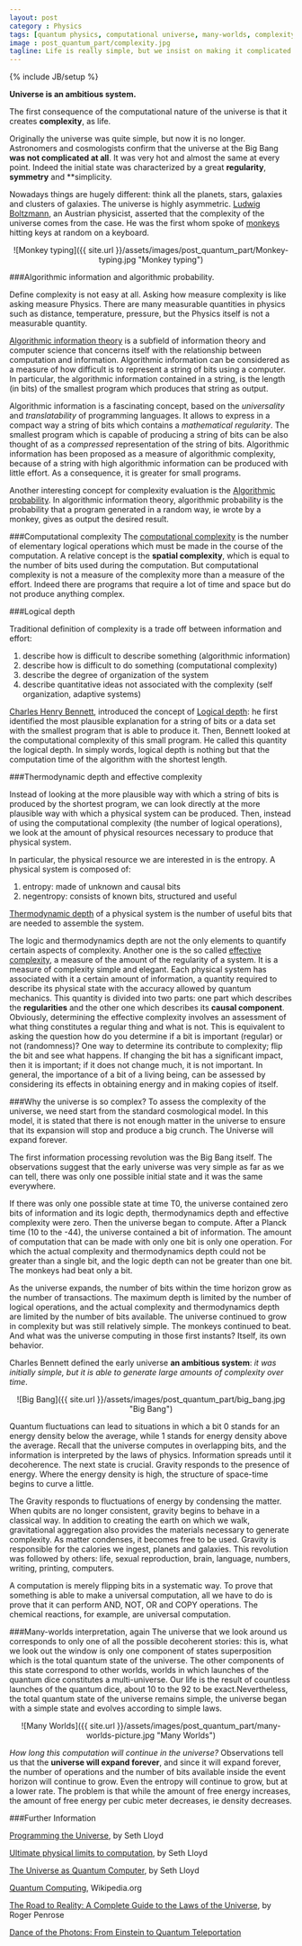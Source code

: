 ```yaml
---
layout: post
category : Physics
tags: [quantum physics, computational universe, many-worlds, complexity, thermodynamics, entropy, information]
image : post_quantum_part/complexity.jpg
tagline: Life is really simple, but we insist on making it complicated - Confucius
---
```

{% include JB/setup %}

**Universe is an ambitious system.**
<!--more-->

The first consequence of the computational nature of the universe is that it creates **complexity**, as life.

Originally the universe was quite simple, but now it is no longer. Astronomers and cosmologists confirm that the universe at the Big Bang **was not complicated at all**. It was very hot and almost the same at every point. Indeed the initial state was characterized by a great **regularity**, **symmetry** and **simplicity.

Nowadays things are hugely different: think all the planets, stars, galaxies and clusters of galaxies. The universe is highly asymmetric.
[Ludwig Boltzmann](http://en.wikipedia.org/wiki/Ludwig_Boltzmann), an Austrian physicist,  asserted that the complexity of the universe comes from the case. He was the first whom spoke of [monkeys](http://en.wikipedia.org/wiki/Infinite_monkey_theorem) hitting keys at random on a keyboard.


<div style="text-align:center" markdown="1">
![Monkey typing]({{ site.url }}/assets/images/post_quantum_part/Monkey-typing.jpg "Monkey typing")
</div>

 
###Algorithmic information and algorithmic probability.

Define complexity is not easy at all. Asking how measure complexity is like asking measure Physics. There are many measurable quantities in physics such as distance, temperature, pressure, but the Physics itself is not a measurable quantity.

[Algorithmic information theory](http://en.wikipedia.org/wiki/Algorithmic_information_theory) is a subfield of information theory and computer science that concerns itself with the relationship between computation and information. Algorithmic information can be considered as a measure of how difficult is to represent a string of bits using a computer. In particular, the algorithmic information contained in a string, is the length (in bits) of the smallest program which produces that string as output.

Algorithmic information is a fascinating concept, based on the *universality* and *translatability* of programming languages. It allows to express in a compact way a string of bits which contains a *mathematical regularity*. The smallest program which is capable of producing a string of bits can be also thought of as a *compressed* representation of the string of bits. Algorithmic information has been proposed as a measure of algorithmic complexity, because of a string with high algorithmic information can be produced with little effort. As a consequence, it is greater for small programs.

Another interesting concept for complexity evaluation is the [Algorithmic probability](http://en.wikipedia.org/wiki/Algorithmic_probability). In algorithmic information theory, algorithmic probability is the probability that a program generated in a random way, ie wrote by a monkey, gives as output the desired result.

###Computational complexity
The [computational complexity](http://en.wikipedia.org/wiki/Computational_complexity_theory) is the number of elementary logical operations which must be made in the course of the computation. A relative concept is the **spatial complexity**, which is equal to the number of bits used during the computation. But computational complexity is not a measure of the complexity more than a measure of the effort. Indeed there are programs that require a lot of time and space but do not produce anything complex.


###Logical depth

Traditional definition of complexity is a trade off between information and effort:
1. describe how is difficult to describe something (algorithmic information)
2. describe how is difficult to do something (computational complexity)
3. describe the degree of organization of the system
4. describe quantitative ideas not associated with the complexity (self organization, adaptive systems)


[Charles Henry Bennett](http://en.wikipedia.org/wiki/Charles_H._Bennett_(computer_scientist)), introduced the concept of [Logical depth](http://en.wikipedia.org/wiki/Logical_depth): he first identified the most plausible explanation for a string of bits or a data set with the smallest program that is able to produce it. Then, Bennett looked at the computational complexity of this small program. He called this quantity the logical depth. In simply words, logical depth is nothing but that the computation time of the algorithm with the shortest length.


###Thermodynamic depth and effective complexity

Instead of looking at the more plausible way with which a string of bits is produced by the shortest program, we can look directly at the more plausible way with which a physical system can be produced. Then, instead of using the computational complexity (the number of logical operations), we look at the amount of physical resources necessary to produce that physical system.

In particular, the physical resource we are interested in is the entropy.
A physical system is composed of:
1. entropy: made of unknown and causal bits
2. negentropy: consists of known bits, structured and useful

[Thermodynamic depth](http://www.sciencedirect.com/science/article/pii/0003491688900942) of a physical system is the number of useful bits that are needed to assemble the system.

The logic and thermodynamics depth are not the only elements to quantify certain aspects of complexity. Another one is the so called [effective complexity](http://en.wikipedia.org/wiki/Effective_complexity), a measure of the amount of the regularity of a system. It is a measure of complexity simple and elegant. Each physical system has associated with it a certain amount of information, a quantity required to describe its physical state with the accuracy allowed by quantum mechanics. This quantity is divided into two parts: one part which describes the **regularities** and the other one which describes its **causal component**.
Obviously, determining the effective complexity involves an assessment of what thing constitutes a regular thing and what is not.
This is equivalent to asking the question how do you determine if a bit is important (regular) or not (randomness)? One way to determine its contribute to complexity; flip the bit and see what happens. If changing the bit has a significant impact, then it is important; if it does not change much, it is not important.
In general, the importance of a bit of a living being, can be assessed by considering its effects in obtaining energy and in making copies of itself.

###Why the universe is so complex?
To assess the complexity of the universe, we need start from the standard cosmological model. In this model, it is stated that there is not enough matter in the universe to ensure that its expansion will stop and produce a big crunch. The Universe will expand forever.

The first information processing revolution was the Big Bang itself. The observations suggest that the early universe was very simple as far as we can tell, there was only one possible initial state and it was the same everywhere.

If there was only one possible state at time T0, the universe contained zero bits of information and its logic depth, thermodynamics depth  and effective complexity were zero. Then the universe began to compute. After a Planck time (10 to the -44), the universe contained a bit of information. The amount of computation that can be made with only one bit is only one operation. For which the actual complexity and thermodynamics  depth could not be greater than a single bit, and the logic depth can not be greater than one bit. The monkeys had beat only a bit.

As the universe expands, the number of bits within the time horizon grow as the number of transactions. The maximum depth is limited by the number of logical operations, and the actual complexity and thermodynamics depth are limited by the number of bits available. The universe continued to grow in complexity but was still relatively simple. The monkeys continued to beat.
And what was the universe computing in those first instants? Itself, its own behavior.

Charles Bennett defined the early universe **an ambitious system**: *it was initially simple, but it is able to generate large amounts of complexity over time*.

<div style="text-align:center" markdown="1">
![Big Bang]({{ site.url }}/assets/images/post_quantum_part/big_bang.jpg "Big Bang")
</div>

Quantum fluctuations can lead to situations in which a bit 0 stands for an energy density below the average, while 1 stands for energy density above the average. Recall that the universe computes in overlapping bits, and the information is interpreted by the laws of physics.
Information spreads until it decoherence. The next state is crucial. 
Gravity responds to the presence of energy. Where the energy density is high, the structure of space-time begins to curve a little.

The Gravity responds to fluctuations of energy by condensing the matter. When qubits are no longer consistent, gravity begins to behave in a classical way. In addition to creating the earth on which we walk, gravitational aggregation also provides the materials necessary to generate complexity. As matter condenses, it becomes free to be used. Gravity is responsible for the calories we ingest, planets and galaxies. This revolution was followed by others: life, sexual reproduction, brain, language, numbers, writing, printing, computers.

A computation is merely flipping bits in a systematic way. To prove that something is able to make a universal computation, all we have to do is prove that it can perform AND, NOT, OR and COPY operations. The chemical reactions, for example, are universal computation.


###Many-worlds interpretation, again
The universe that we look around us corresponds to only one of all the possible decoherent stories: this is, what we look out the window is only one component of states superposition which is the total quantum state of the universe.
The other components of this state correspond to other worlds, worlds in which launches of the quantum dice constitutes a multi-universe.
Our life is the result of countless launches of the quantum dice, about 10 to the 92 to be exact.Nevertheless, the total quantum state of the universe remains simple, the universe began with a simple state and evolves according to simple laws.


<div style="text-align:center" markdown="1">
![Many Worlds]({{ site.url }}/assets/images/post_quantum_part/many-worlds-picture.jpg "Many Worlds")
</div>

*How long this computation will continue in the universe?* Observations tell us that the **universe will expand forever**, and since it will expand forever, the number of operations and the number of bits available inside the event horizon will continue to grow. Even the entropy will continue to grow, but at a lower rate. The problem is that while the amount of free energy increases, the amount of free energy per cubic meter decreases, ie density decreases.

###Further Information

[Programming the Universe](http://www.amazon.com/Programming-Universe-Quantum-Computer-Scientist/dp/1400033861), by Seth Lloyd

[Ultimate physical limits to computation](http://www.nature.com/nature/journal/v406/n6799/full/4061047a0.html), by Seth Lloyd

[The Universe as Quantum Computer](http://arxiv.org/abs/1312.4455), by Seth Lloyd

[Quantum Computing](http://en.wikipedia.org/wiki/Quantum_computing), Wikipedia.org

[The Road to Reality: A Complete Guide to the Laws of the Universe](http://books.google.ie/books/about/The_Road_to_Reality.html?id=jjG_ngEACAAJ&redir_esc=y), by Roger Penrose

[Dance of the Photons: From Einstein to Quantum Teleportation](http://books.google.ie/books/about/Dance_of_the_Photons.html?id=HhGfPAAACAAJ&redir_esc=y)
